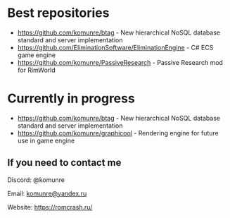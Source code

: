 # Best repositories
* https://github.com/komunre/btag - New hierarchical NoSQL database standard and server implementation
* https://github.com/EliminationSoftware/EliminationEngine - C# ECS game engine
* https://github.com/komunre/PassiveResearch - Passive Research mod for RimWorld
  
# Currently in progress
* https://github.com/komunre/btag - New hierarchical NoSQL database standard and server implementation
* https://github.com/komunre/graphicool - Rendering engine for future use in game engine

## If you need to contact me
Discord: @komunre

Email: komunre@yandex.ru

Website: https://romcrash.ru/
